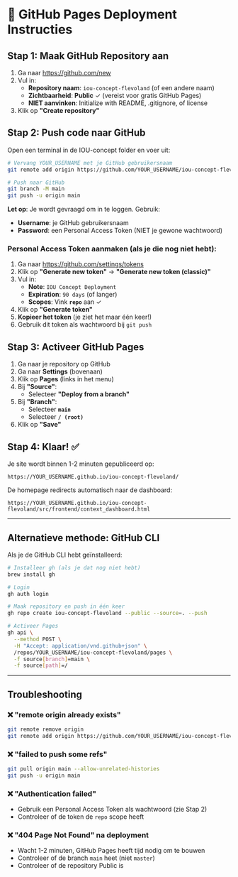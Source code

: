 # 🚀 GitHub Pages Deployment Instructies

## Stap 1: Maak GitHub Repository aan

1. Ga naar https://github.com/new
2. Vul in:
   - **Repository naam**: `iou-concept-flevoland` (of een andere naam)
   - **Zichtbaarheid**: **Public** ✓ (vereist voor gratis GitHub Pages)
   - **NIET aanvinken**: Initialize with README, .gitignore, of license
3. Klik op **"Create repository"**

## Stap 2: Push code naar GitHub

Open een terminal in de IOU-concept folder en voer uit:

```bash
# Vervang YOUR_USERNAME met je GitHub gebruikersnaam
git remote add origin https://github.com/YOUR_USERNAME/iou-concept-flevoland.git

# Push naar GitHub
git branch -M main
git push -u origin main
```

**Let op**: Je wordt gevraagd om in te loggen. Gebruik:
- **Username**: je GitHub gebruikersnaam
- **Password**: een Personal Access Token (NIET je gewone wachtwoord)

### Personal Access Token aanmaken (als je die nog niet hebt):

1. Ga naar https://github.com/settings/tokens
2. Klik op **"Generate new token"** → **"Generate new token (classic)"**
3. Vul in:
   - **Note**: `IOU Concept Deployment`
   - **Expiration**: `90 days` (of langer)
   - **Scopes**: Vink **`repo`** aan ✓
4. Klik op **"Generate token"**
5. **Kopieer het token** (je ziet het maar één keer!)
6. Gebruik dit token als wachtwoord bij `git push`

## Stap 3: Activeer GitHub Pages

1. Ga naar je repository op GitHub
2. Ga naar **Settings** (bovenaan)
3. Klik op **Pages** (links in het menu)
4. Bij **"Source"**:
   - Selecteer **"Deploy from a branch"**
5. Bij **"Branch"**:
   - Selecteer **`main`**
   - Selecteer **`/ (root)`**
6. Klik op **"Save"**

## Stap 4: Klaar! ✅

Je site wordt binnen 1-2 minuten gepubliceerd op:

```
https://YOUR_USERNAME.github.io/iou-concept-flevoland/
```

De homepage redirects automatisch naar de dashboard:
```
https://YOUR_USERNAME.github.io/iou-concept-flevoland/src/frontend/context_dashboard.html
```

---

## Alternatieve methode: GitHub CLI

Als je de GitHub CLI hebt geïnstalleerd:

```bash
# Installeer gh (als je dat nog niet hebt)
brew install gh

# Login
gh auth login

# Maak repository en push in één keer
gh repo create iou-concept-flevoland --public --source=. --push

# Activeer Pages
gh api \
  --method POST \
  -H "Accept: application/vnd.github+json" \
  /repos/YOUR_USERNAME/iou-concept-flevoland/pages \
  -f source[branch]=main \
  -f source[path]=/
```

---

## Troubleshooting

### ❌ "remote origin already exists"
```bash
git remote remove origin
git remote add origin https://github.com/YOUR_USERNAME/iou-concept-flevoland.git
```

### ❌ "failed to push some refs"
```bash
git pull origin main --allow-unrelated-histories
git push -u origin main
```

### ❌ "Authentication failed"
- Gebruik een Personal Access Token als wachtwoord (zie Stap 2)
- Controleer of de token de `repo` scope heeft

### ❌ "404 Page Not Found" na deployment
- Wacht 1-2 minuten, GitHub Pages heeft tijd nodig om te bouwen
- Controleer of de branch `main` heet (niet `master`)
- Controleer of de repository Public is
